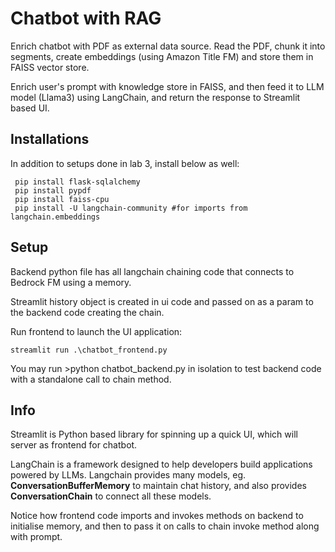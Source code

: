 # Chatbot with RAG

Enrich chatbot with PDF as external data source. Read the PDF, chunk it into segments, 
create embeddings (using Amazon Title FM) and store them in FAISS vector store.

Enrich user's prompt with knowledge store in FAISS, and then feed it to LLM model (Llama3) using LangChain, and return the response to Streamlit based UI.

## Installations
In addition to setups done in lab 3, install below as well:

```
 pip install flask-sqlalchemy
 pip install pypdf
 pip install faiss-cpu
 pip install -U langchain-community #for imports from langchain.embeddings

``` 
 
## Setup
Backend python file has all langchain chaining code that connects to Bedrock FM using a memory.

Streamlit history object is created in ui code and passed on as a param to the backend code creating the chain.

Run frontend to launch the UI application:
```
streamlit run .\chatbot_frontend.py
```

You may run >python chatbot_backend.py in isolation to test backend code with a standalone call to chain method.

## Info
Streamlit is Python based library for spinning up a quick UI, which will server as frontend for chatbot.

LangChain is a framework designed to help developers build applications powered by LLMs. Langchain provides many models, eg. **ConversationBufferMemory** to maintain chat history, and also provides **ConversationChain** to connect all these models.  

Notice how frontend code imports and invokes methods on backend to initialise memory, and then to pass it on calls to chain invoke method along with prompt.
